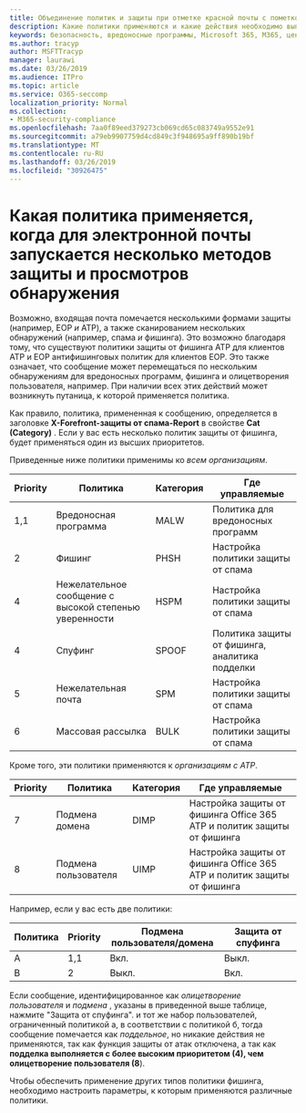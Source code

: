 ```yaml
---
title: Объединение политик и защиты при отметке красной почты с пометкой
description: Какие политики применяются и какие действия необходимо выполнить, когда электронная почта помечается как вредоносная, Нежелательная почта, высокая вероятность нежелательной почты, фишинга и массовое EOP и/или ATP.
keywords: безопасность, вредоносные программы, Microsoft 365, M365, центр обеспечения безопасности, ATP, пакет ATP для защитника Windows, Office 365 ATP, Azure ATP
ms.author: tracyp
author: MSFTTracyp
manager: laurawi
ms.date: 03/26/2019
ms.audience: ITPro
ms.topic: article
ms.service: O365-seccomp
localization_priority: Normal
ms.collection:
- M365-security-compliance
ms.openlocfilehash: 7aa0f89eed379273cb069cd65c083749a9552e91
ms.sourcegitcommit: a79eb9907759d4cd849c3f948695a9ff890b19bf
ms.translationtype: MT
ms.contentlocale: ru-RU
ms.lasthandoff: 03/26/2019
ms.locfileid: "30926475"
---
```

# <a name="what-policy-applies-when-multiple-protection-methods-and-detection-scans-run-on-your-email"></a>Какая политика применяется, когда для электронной почты запускается несколько методов защиты и просмотров обнаружения

Возможно, входящая почта помечается несколькими формами защиты (например, EOP *и* ATP), а также сканированием нескольких обнаружений (например, спама *и* фишинга). Это возможно благодаря тому, что существуют политики защиты от фишинга ATP для клиентов ATP и EOP антифишинговых политик для клиентов EOP. Это также означает, что сообщение может перемещаться по нескольким обнаружениям для вредоносных программ, фишинга и олицетворения пользователя, например. При наличии всех этих действий может возникнуть путаница, к которой применяется политика.

Как правило, политика, примененная к сообщению, определяется в заголовке **X-Forefront-защиты от спама-Report** в свойстве **Cat (Category)** . Если у вас есть несколько политик защиты от фишинга, будет применяться один из высших приоритетов.

Приведенные ниже политики применимы ко _всем организациям_.

|Priority |Политика  |Категория  |Где управляемые |
|---------|---------|---------|---------|
|1,1     | Вредоносная программа      | MALW      | Политика для вредоносных программ   |
|2     | Фишинг     | PHSH     | Настройка политики защиты от спама     |
|4     | Нежелательное сообщение с высокой степенью уверенности      | HSPM        | Настройка политики защиты от спама        |
|4      | Спуфинг        | SPOOF        | Политика защиты от фишинга, аналитика подделки        |
|5      | Нежелательная почта         | SPM         | Настройка политики защиты от спама         |
|6      | Массовая рассылка         | BULK        | Настройка политики защиты от спама         |

Кроме того, эти политики применяются к _организациям с ATP_.

|Priority |Политика  |Категория  |Где управляемые |
|---------|---------|---------|---------|
|7      | Подмена домена         | DIMP         | Настройка защиты от фишинга Office 365 ATP и политик защиты от фишинга        |
|8      | Подмена пользователя        | UIMP         | Настройка защиты от фишинга Office 365 ATP и политик защиты от фишинга         |

Например, если у вас есть две политики:

|Политика  |Priority  |Подмена пользователя/домена  |Защита от спуфинга  |
|---------|---------|---------|---------|
|A     | 1,1        | Вкл.        |Выкл.         |
|B     | 2        | Выкл.        | Вкл.        |

Если сообщение, идентифицированное как _олицетворение пользователя_ и _подмена_ , указаны в приведенной выше таблице, нажмите "Защита от спуфинга". и тот же набор пользователей, ограниченный политикой а, в соответствии с политикой б, тогда сообщение помечается как _поддельное_, но никакие действия не применяются, так как функция защиты от атак отключена, а так как **подделка выполняется с более высоким приоритетом (4), чем олицетворение пользователя (8**).

Чтобы обеспечить применение других типов политики фишинга, необходимо настроить параметры, к которым применяются различные политики.



